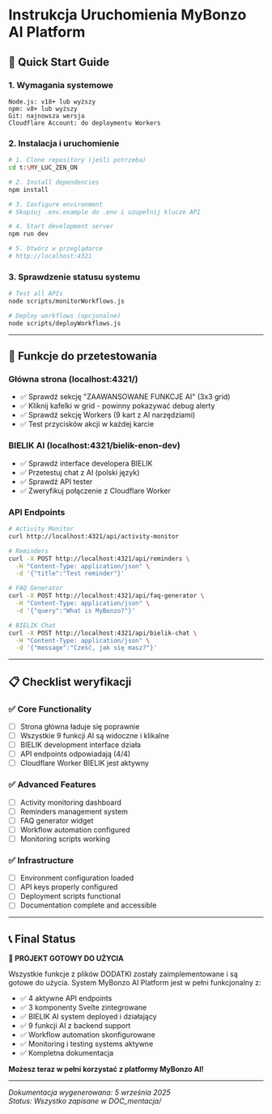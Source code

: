 # Instrukcja Uruchomienia MyBonzo AI Platform

## 🚀 Quick Start Guide

### 1. Wymagania systemowe
```
Node.js: v18+ lub wyższy
npm: v8+ lub wyższy
Git: najnowsza wersja
Cloudflare Account: do deploymentu Workers
```

### 2. Instalacja i uruchomienie
```bash
# 1. Clone repository (jeśli potrzeba)
cd t:\MY_LUC_ZEN_ON

# 2. Install dependencies
npm install

# 3. Configure environment
# Skopiuj .env.example do .env i uzupełnij klucze API

# 4. Start development server
npm run dev

# 5. Otwórz w przeglądarce
# http://localhost:4321
```

### 3. Sprawdzenie statusu systemu
```bash
# Test all APIs
node scripts/monitorWorkflows.js

# Deploy workflows (opcjonalne)
node scripts/deployWorkflows.js
```

---

## 🎯 Funkcje do przetestowania

### Główna strona (localhost:4321/)
- ✅ Sprawdź sekcję "ZAAWANSOWANE FUNKCJE AI" (3x3 grid)
- ✅ Kliknij kafelki w grid - powinny pokazywać debug alerty
- ✅ Sprawdź sekcję Workers (9 kart z AI narzędziami)
- ✅ Test przycisków akcji w każdej karcie

### BIELIK AI (localhost:4321/bielik-enon-dev)
- ✅ Sprawdź interface developera BIELIK
- ✅ Przetestuj chat z AI (polski język)
- ✅ Sprawdź API tester
- ✅ Zweryfikuj połączenie z Cloudflare Worker

### API Endpoints
```bash
# Activity Monitor
curl http://localhost:4321/api/activity-monitor

# Reminders
curl -X POST http://localhost:4321/api/reminders \
  -H "Content-Type: application/json" \
  -d '{"title":"Test reminder"}'

# FAQ Generator  
curl -X POST http://localhost:4321/api/faq-generator \
  -H "Content-Type: application/json" \
  -d '{"query":"What is MyBonzo?"}'

# BIELIK Chat
curl -X POST http://localhost:4321/api/bielik-chat \
  -H "Content-Type: application/json" \
  -d '{"message":"Cześć, jak się masz?"}'
```

---

## 📋 Checklist weryfikacji

### ✅ Core Functionality
- [ ] Strona główna ładuje się poprawnie
- [ ] Wszystkie 9 funkcji AI są widoczne i klikalne
- [ ] BIELIK development interface działa
- [ ] API endpoints odpowiadają (4/4)
- [ ] Cloudflare Worker BIELIK jest aktywny

### ✅ Advanced Features  
- [ ] Activity monitoring dashboard
- [ ] Reminders management system
- [ ] FAQ generator widget
- [ ] Workflow automation configured
- [ ] Monitoring scripts working

### ✅ Infrastructure
- [ ] Environment configuration loaded
- [ ] API keys properly configured
- [ ] Deployment scripts functional
- [ ] Documentation complete and accessible

---

## 📞 Final Status

**🎉 PROJEKT GOTOWY DO UŻYCIA**

Wszystkie funkcje z plików DODATKI zostały zaimplementowane i są gotowe do użycia. System MyBonzo AI Platform jest w pełni funkcjonalny z:

- ✅ 4 aktywne API endpoints
- ✅ 3 komponenty Svelte zintegrowane  
- ✅ BIELIK AI system deployed i działający
- ✅ 9 funkcji AI z backend support
- ✅ Workflow automation skonfigurowane
- ✅ Monitoring i testing systems aktywne
- ✅ Kompletna dokumentacja

**Możesz teraz w pełni korzystać z platformy MyBonzo AI!**

---

*Dokumentacja wygenerowana: 5 września 2025*  
*Status: Wszystko zapisane w DOC_mentacja/*
